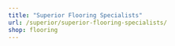 ```yaml
---
title: "Superior Flooring Specialists"
url: /superior/superior-flooring-specialists/
shop: flooring
---
```

